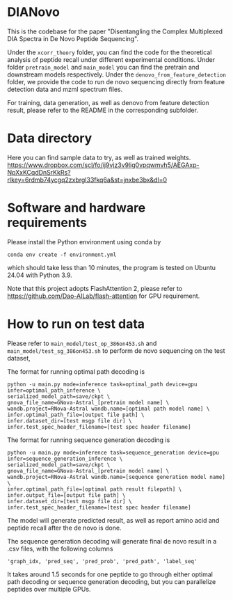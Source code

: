 # DIANovo

This is the codebase for the paper "Disentangling the Complex Multiplexed DIA Spectra in De Novo Peptide Sequencing".

Under the ``xcorr_theory`` folder, you can find the code for the theoretical analysis of peptide recall under different experimental conditions. Under folder ``pretrain_model`` and ``main_model`` you can find the pretrain and downstream models respectively.
Under the ``denovo_from_feature_detection`` folder, we provide the code to run de novo sequencing directly from feature detection data and mzml spectrum files.

For training, data generation, as well as denovo from feature detection result, please refer to the README in the corresponding subfolder.

# Data directory

Here you can find sample data to try, as well as trained weights.
https://www.dropbox.com/scl/fo/ij9vjz3v9lig0vpqwmvh5/AEGAxp-NpXxKCqdDnSrKkRs?rlkey=6rdmb74ycgq2zxbrgl33fkq6a&st=jnxbe3bx&dl=0

# Software and hardware requirements

Please install the Python environment using conda by 

``conda env create -f environment.yml``

which should take less than 10 minutes, the program is tested on Ubuntu 24.04 with Python 3.9.

Note that this project adopts FlashAttention 2, please refer to https://github.com/Dao-AILab/flash-attention for GPU requirement.

# How to run on test data

Please refer to 
``
main_model/test_op_386on453.sh
``
and
``
main_model/test_sg_386on453.sh
``
to perform de novo sequencing on the test dataset,

The format for running optimal path decoding is 
```
python -u main.py mode=inference task=optimal_path device=gpu infer=optimal_path_inference \
serialized_model_path=save/ckpt \
gnova_file_name=GNova-Astral_[pretrain model name] \
wandb.project=RNova-Astral wandb.name=[optimal path model name] \
infer.optimal_path_file=[output file path] \
infer.dataset_dir=[test msgp file dir] \
infer.test_spec_header_filename=[test spec header filename]
```

The format for running sequence generation decoding is
```
python -u main.py mode=inference task=sequence_generation device=gpu infer=sequence_generation_inference \
serialized_model_path=save/ckpt \
gnova_file_name=GNova-Astral_[pretrain model name] \
wandb.project=RNova-Astral wandb.name=[sequence generation model name] \
infer.optimal_path_file=[optimal path result filepath] \
infer.output_file=[output file path] \
infer.dataset_dir=[test msgp file dir] \
infer.test_spec_header_filename=[test spec header filename]
```

The model will generate predicted result, as well as report amino acid and peptide recall after the de novo is done.

The sequence generation decoding will generate final de novo result in a .csv files, with the following columns
```
'graph_idx, 'pred_seq', 'pred_prob', 'pred_path', 'label_seq'
```

It takes around 1.5 seconds for one peptide to go through either optimal path decoding or sequence generation decoding, but you can parallelize peptides over multiple GPUs.
